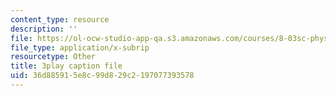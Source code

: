 ```yaml
---
content_type: resource
description: ''
file: https://ol-ocw-studio-app-qa.s3.amazonaws.com/courses/8-03sc-physics-iii-vibrations-and-waves-fall-2016/36d885915e8c99d829c2197077393578_QxemLb8-5AA.srt
file_type: application/x-subrip
resourcetype: Other
title: 3play caption file
uid: 36d88591-5e8c-99d8-29c2-197077393578
---
```

